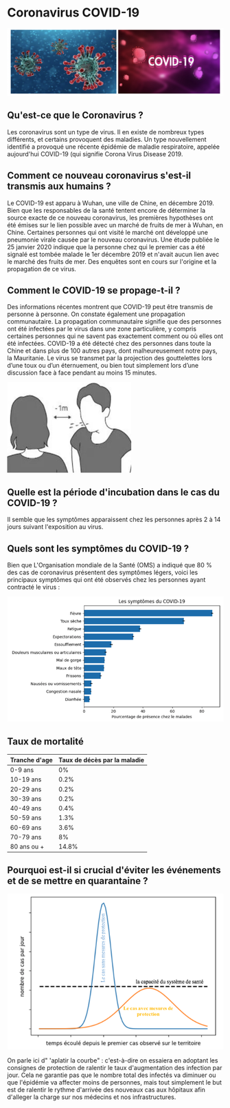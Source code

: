 # Coronavirus COVID-19

![ Coronavirus Covid-19 \[Credits Numerama\]](.gitbook/assets/screen-shot-2020-03-15-at-22.21.30.png)

## Qu'est-ce que le Coronavirus ?

Les coronavirus sont un type de virus. Il en existe de nombreux types différents, et certains provoquent des maladies. Un type nouvellement identifié a provoqué une récente épidémie de maladie respiratoire, appelée aujourd'hui COVID-19 \(qui signifie Corona Virus Disease 2019.

## Comment ce nouveau coronavirus s'est-il transmis aux humains ?

Le COVID-19 est apparu à Wuhan, une ville de Chine, en décembre 2019. Bien que les responsables de la santé tentent encore de déterminer la source exacte de ce nouveau coronavirus, les premières hypothèses ont été émises sur le lien possible avec un marché de fruits de mer à Wuhan, en Chine. Certaines personnes qui ont visité le marché ont développé une pneumonie virale causée par le nouveau coronavirus. Une étude publiée le 25 janvier 2020 indique que la personne chez qui le premier cas a été signalé est tombée malade le 1er décembre 2019 et n'avait aucun lien avec le marché des fruits de mer. Des enquêtes sont en cours sur l'origine et la propagation de ce virus.

## Comment le COVID-19 se propage-t-il ?

Des informations récentes montrent que COVID-19 peut être transmis de personne à personne. On constate également une propagation communautaire. La propagation communautaire signifie que des personnes ont été infectées par le virus dans une zone particulière, y compris certaines personnes qui ne savent pas exactement comment ou où elles ont été infectées. COVID-19 a été détecté chez des personnes dans toute la Chine et dans plus de 100 autres pays, dont malheureusement notre pays, la Mauritanie. Le virus se transmet par la projection des gouttelettes lors d’une toux ou d’un éternuement, ou bien tout simplement lors d’une discussion face à face pendant au moins 15 minutes.

![Transmission par goutelettes](.gitbook/assets/1m.png)

## Quelle est la période d'incubation dans le cas du COVID-19 ?

Il semble que les symptômes apparaissent chez les personnes après 2 à 14 jours suivant l'exposition au virus.

## Quels sont les symptômes du COVID-19 ?

Bien que L'Organisation mondiale de la Santé \(OMS\) a indiqué que 80 % des cas de coronavirus présentent des symptômes légers, voici les principaux symptômes qui ont été observés chez les personnes ayant contracté le virus : 

![](.gitbook/assets/screen-shot-2020-03-14-at-21.21.10.png)

## Taux de mortalité 

| Tranche d'age  | Taux de décès par la maladie |
| :--- | :--- |
| 0-9 ans | 0% |
| 10-19 ans | 0.2% |
| 20-29 ans | 0.2% |
| 30-39 ans | 0.2% |
| 40-49 ans | 0.4% |
| 50-59 ans | 1.3% |
| 60-69 ans | 3.6% |
| 70-79 ans | 8% |
| 80 ans ou +  | 14.8% |

## Pourquoi est-il si crucial d'éviter les événements et de se mettre en quarantaine ? 

![\[version adapt&#xE9;e de la source : CDC\]](.gitbook/assets/screen-shot-2020-03-14-at-22.03.46.png)

On parle ici d" 'aplatir la courbe" : c'est-à-dire on essaiera en adoptant les consignes de protection de ralentir le taux d'augmentation des infection par jour. Cela ne garantie pas que le nombre total des infectés va diminuer ou que l'épidémie va affecter moins de personnes, mais tout simplement le but est de ralentir le rythme d'arrivée des nouveaux cas aux hôpitaux afin d'alleger la charge sur nos médecins et nos infrastructures. 







